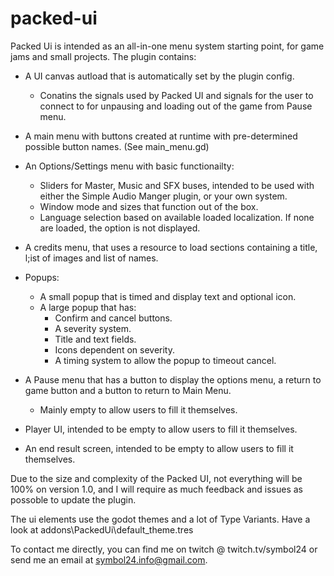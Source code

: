 # packed-ui

Packed Ui is intended as an all-in-one menu system starting point, for game jams and small projects. The plugin contains:

- A UI canvas autload that is automatically set by the plugin config.
	- Conatins the signals used by Packed UI and signals for the user to connect to for unpausing and loading out of the game from Pause menu.

- A main menu with buttons created at runtime with pre-determined possible button names. (See main_menu.gd)

- An Options/Settings menu with basic functionailty:
	- Sliders for Master, Music and SFX buses, intended to be used with either the Simple Audio Manger plugin, or your own system.
	- Window mode and sizes that function out of the box.
	- Language selection based on available loaded localization. If none are loaded, the option is not displayed.

- A credits menu, that uses a resource to load sections containing a title, l;ist of images and list of names.

- Popups:
	- A small popup that is timed and display text and optional icon.
	- A large popup that has:
		- Confirm and cancel buttons.
		- A severity system.
		- Title and text fields.
		- Icons dependent on severity.
		- A timing system to allow the popup to timeout cancel.

- A Pause menu that has a button to display the options menu, a return to game button and a button to return to Main Menu.
	- Mainly empty to allow users to fill it themselves.

- Player UI, intended to be empty to allow users to fill it themselves.

- An end result screen, intended to be empty to allow users to fill it themselves.

Due to the size and complexity of the Packed UI, not everything will be 100% on version 1.0, and I will require as much feedback and issues as possoble to update the plugin.

The ui elements use the godot themes and a lot of Type Variants. Have a look at  addons\PackedUi\default_theme.tres

To contact me directly, you can find me on twitch @ twitch.tv/symbol24 or send me an email at symbol24.info@gmail.com.
